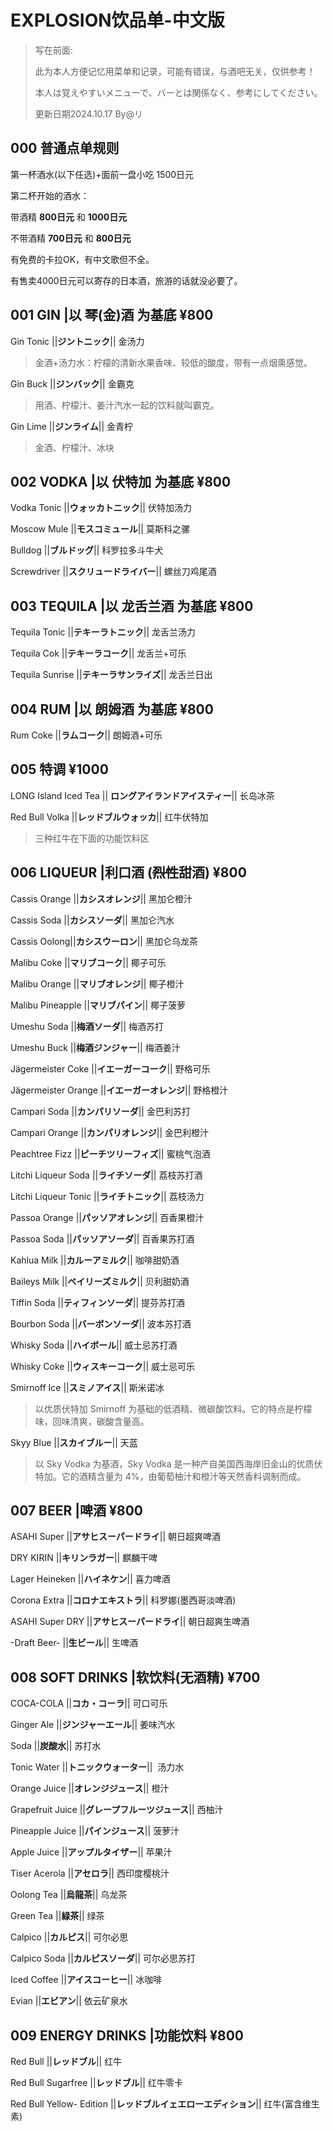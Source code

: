 # EXPLOSION饮品单-中文版

>写在前面:
>
>此为本人方便记忆用菜单和记录，可能有错误，与酒吧无关，仅供参考！
>
>本人は覚えやすいメニューで、バーとは関係なく、参考にしてください。
>
>更新日期2024.10.17 By@リ

## 000 普通点单规则

第一杯酒水(以下任选)+面前一盘小吃 1500日元

第二杯开始的酒水：

带酒精 **800日元** 和 **1000日元**

不带酒精 **700日元** 和 **800日元**

有免费的卡拉OK，有中文歌但不全。

有售卖4000日元可以寄存的日本酒，旅游的话就没必要了。

## 001 GIN |以 琴(金)酒 为基底 ¥800

Gin Tonic ||**ジントニック**|| 金汤力

> 金酒+汤力水：柠檬的清新水果香味、较低的酸度，带有一点烟熏感觉。

Gin Buck ||**ジンバック**|| 金霸克

> 用酒、柠檬汁、姜汁汽水一起的饮料就叫霸克。

Gin Lime ||**ジンライム**|| 金青柠

> 金酒、柠檬汁、冰块

## 002 **VODKA** |以 伏特加 为基底 ¥800

Vodka Tonic ||**ウォッカトニック**|| 伏特加汤力

Moscow Mule ||**モスコミュール**|| 莫斯科之骡

Bulldog ||**ブルドッグ**|| 科罗拉多斗牛犬

Screwdriver ||**スクリュードライバー**||  螺丝刀鸡尾酒

## 003 **TEQUILA** |**以** **龙舌兰酒** 为基底 ¥800

Tequila Tonic ||**テキーラトニック**|| 龙舌兰汤力

Tequila Cok ||**テキーラコーク**|| 龙舌兰+可乐

Tequila Sunrise ||**テキーラサンライズ**|| 龙舌兰日出

## 004 RUM |以 朗姆酒 为基底 ¥800

Rum Coke ||**ラムコーク**|| 朗姆酒+可乐

## 005 特调 ¥1000

LONG Island Iced Tea || **ロングアイランドアイスティー**|| 长岛冰茶

Red Bull Volka ||**レッドブルウォッカ**|| 红牛伏特加

> 三种红牛在下面的功能饮料区

## 006 LIQUEUR |利口酒 (~~烈性~~甜酒) ¥800

Cassis Orange ||**カシスオレンジ**|| 黑加仑橙汁

Cassis Soda ||**カシスソーダ**|| 黑加仑汽水

Cassis Oolong||**カシスウーロン**|| 黑加仑乌龙茶

Malibu Coke ||**マリブコーク**|| 椰子可乐

Malibu Orange ||**マリブオレンジ**|| 椰子橙汁

Malibu Pineapple ||**マリブパイン**|| 椰子菠萝

Umeshu Soda ||**梅酒ソーダ**|| 梅酒苏打

Umeshu Buck ||**梅酒ジンジャー**|| 梅酒姜汁

Jägermeister Coke ||**イエーガーコーク**|| 野格可乐

Jägermeister Orange ||**イエーガーオレンジ**|| 野格橙汁

Campari Soda ||**カンパリソーダ**|| 金巴利苏打

Campari Orange ||**カンパリオレンジ**|| 金巴利橙汁

Peachtree Fizz ||**ピーチツリーフィズ**|| 蜜桃气泡酒

Litchi Liqueur Soda ||**ライチソーダ**|| 荔枝苏打酒

Litchi Liqueur Tonic ||**ライチトニック**|| 荔枝汤力

Passoa Orange ||**パッソアオレンジ**|| 百香果橙汁

Passoa Soda ||**パッソアソーダ**|| 百香果苏打酒

Kahlua Milk ||**カルーアミルク**|| 咖啡甜奶酒

Baileys Milk ||**ベイリーズミルク**|| 贝利甜奶酒

Tiffin Soda ||**ティフィンソーダ**|| 提芬苏打酒

Bourbon Soda ||**バーボンソーダ**|| 波本苏打酒

Whisky Soda ||**ハイボール**|| 威士忌苏打酒

Whisky Coke ||**ウィスキーコーク**|| 威士忌可乐

Smirnoff Ice ||**スミノアイス**|| 斯米诺冰

> 以优质伏特加 Smirnoff 为基础的低酒精、微碳酸饮料。它的特点是柠檬味，回味清爽，碳酸含量高。

Skyy Blue ||**スカイブルー**|| 天蓝

> 以 Sky Vodka 为基酒，Sky Vodka 是一种产自美国西海岸旧金山的优质伏特加。它的酒精含量为 4%，由葡萄柚汁和橙汁等天然香料调制而成。

## 007 BEER |啤酒 ¥800

ASAHI Super ||**アサヒスーパードライ**|| 朝日超爽啤酒

DRY KIRIN ||**キリンラガー**|| 麒麟干啤

Lager Heineken ||**ハイネケン**|| 喜力啤酒

Corona Extra ||**コロナエキストラ**|| 科罗娜(墨西哥淡啤酒)



ASAHI Super DRY ||**アサヒスーパードライ**|| 朝日超爽生啤酒

-Draft Beer- ||**生ビール**|| 生啤酒

## 008 SOFT DRINKS |软饮料(无酒精) ¥700

COCA-COLA ||**コカ・コーラ**|| 可口可乐

Ginger Ale ||**ジンジャーエール**|| 姜味汽水

Soda ||**炭酸水**|| 苏打水

Tonic Water ||**トニックウォーター**||  汤力水

Orange Juice ||**オレンジジュース**|| 橙汁

Grapefruit Juice ||**グレープフルーツジュース**|| 西柚汁

Pineapple Juice ||**パインジュース**|| 菠萝汁

Apple Juice ||**アップルタイザー**|| 苹果汁

Tiser Acerola ||**アセロラ**|| 西印度樱桃汁

Oolong Tea ||**烏龍茶**|| 乌龙茶

Green Tea ||**緑茶**|| 绿茶

Calpico ||**カルピス**|| 可尔必思

Calpico Soda ||**カルピスソーダ**|| 可尔必思苏打

Iced Coffee ||**アイスコーヒー**|| 冰咖啡

Evian ||**エビアン**|| 依云矿泉水

## 009 ENERGY DRINKS |功能饮料 ¥800

Red Bull ||**レッドブル**|| 红牛

Red Bull Sugarfree ||**レッドブル**|| 红牛零卡

Red Bull Yellow- Edition ||**レッドブルイェエローエディション**|| 红牛(富含维生素)
